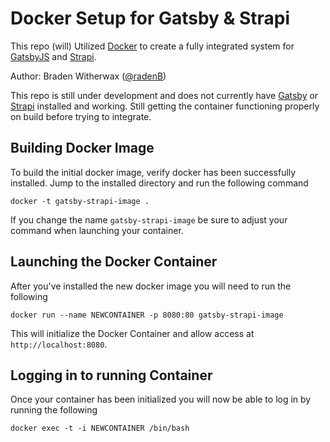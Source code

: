 # Docker Setup for Gatsby & Strapi
This repo (will) Utilized [Docker](https://www.docker.com/) to create a fully integrated system for [GatsbyJS](https://github.com/gatsbyjs/gatsby) and [Strapi](https://github.com/strapi/strapi).

Author: Braden Witherwax ([@radenB](https://twitter.com/radenb))

This repo is still under development and does not currently have [Gatsby](https://github.com/gatsbyjs/gatsby) or [Strapi](https://github.com/strapi/strapi) installed and working. Still getting the container functioning properly on build before trying to integrate.

## Building Docker Image
To build the initial docker image, verify docker has been successfully installed. Jump to the installed directory and run the following command

```
docker -t gatsby-strapi-image .
 ```

If you change the name `gatsby-strapi-image` be sure to adjust your command when launching your container.

## Launching the Docker Container
After you've installed the new docker image you will need to run the following

```
docker run --name NEWCONTAINER -p 8080:80 gatsby-strapi-image
 ```

This will initialize the Docker Container and allow access at `http://localhost:8080`.

## Logging in to running Container
Once your container has been initialized you will now be able to log in by running the following

```
docker exec -t -i NEWCONTAINER /bin/bash
 ```
